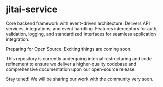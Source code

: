 # jitai-service
Core backend framework with event-driven architecture. Delivers API services, integrations, and event handling. Features interceptors for auth, validation, logging, and standardized interfaces for seamless application integration.

Preparing for Open Source: Exciting things are coming soon.

This repository is currently undergoing internal restructuring and code refinement to ensure we deliver a higher-quality codebase and comprehensive documentation upon our open-source release.

Stay tuned! We will be sharing our work with the community very soon.
